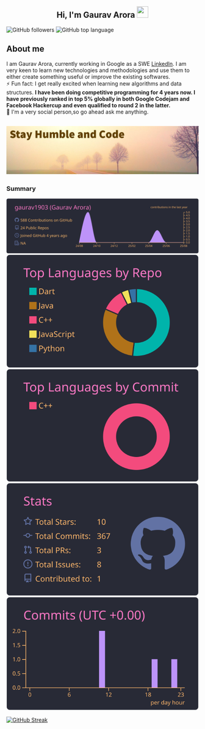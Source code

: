 <h2 align="center">Hi, I'm Gaurav Arora <img src="https://user-images.githubusercontent.com/39955420/147578264-bae0526c-028a-49d2-8af8-d08bb4edbd2a.gif" height="30" width="30"></h2>

![GitHub followers](https://img.shields.io/github/followers/gaurav1903?style=social) 
![GitHub top language](https://img.shields.io/github/languages/top/gaurav1903/shopping_app)

<h2>About me</h2>

I am Gaurav Arora, currently working in Google as a SWE [LinkedIn](https://www.linkedin.com/in/gaurav-arora-05a855198/). I am very keen to learn new technologies and methodologies and use them to either create something useful or improve the existing softwares.  
⚡ Fun fact: I get really excited when learning new algorithms and data structures. <b>I have been doing competitive programming for 4 years now. I have previously ranked in top 5% globally in both Google Codejam and Facebook Hackercup and even qualified to round 2 in the latter.</b>  
💬 I'm a very social person,so go ahead ask me anything.
<h2 align="center"><img src="motto.jpg"></h2>
<h3>Summary</h3>


[![](https://raw.githubusercontent.com/gaurav1903/gaurav1903/master/profile-summary-card-output/dracula/0-profile-details.svg)](https://github.com/vn7n24fzkq/github-profile-summary-cards)
[![](https://raw.githubusercontent.com/gaurav1903/gaurav1903/master/profile-summary-card-output/dracula/1-repos-per-language.svg)](https://github.com/vn7n24fzkq/github-profile-summary-cards) [![](https://raw.githubusercontent.com/gaurav1903/gaurav1903/master/profile-summary-card-output/dracula/2-most-commit-language.svg)](https://github.com/vn7n24fzkq/github-profile-summary-cards)
[![](https://raw.githubusercontent.com/gaurav1903/gaurav1903/master/profile-summary-card-output/dracula/3-stats.svg)](https://github.com/vn7n24fzkq/github-profile-summary-cards) [![](https://raw.githubusercontent.com/gaurav1903/gaurav1903/master/profile-summary-card-output/dracula/4-productive-time.svg)](https://github.com/vn7n24fzkq/github-profile-summary-cards)

[![GitHub Streak](https://github-readme-streak-stats.herokuapp.com/?user=gaurav1903&theme=dark&ring=FFB19A&hide_border=true&currStreakNum=F6A085&fire=F6A085&currStreakLabel=F6A085)](https://git.io/streak-stats)




